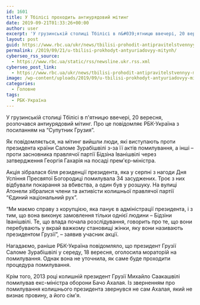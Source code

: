 ```yaml
---
id: 1601
title: У Тбілісі проходить антиурядовий мітинг
date: 2019-09-21T01:33:26+00:00
author: user
excerpt: 'У грузинській столиці Тбілісі в п&#039;ятницю ввечері, 20 вересня, розпочався антиурядовий мітинг. Про це повідомляє РБК-Україна з посиланням на "Супутник Грузия"....'
layout: post
guid: https://www.rbc.ua/ukr/news/tbilisi-prohodit-antipravitelstvennyy-miting-1569007330.html
permalink: /2019/09/21/u-tbilisi-prokhodyt-antyuriadovyy-mitynh/
cyberseo_rss_source:
  - https://www.rbc.ua/static/rss/newsline.ukr.rss.xml
cyberseo_post_link:
  - https://www.rbc.ua/ukr/news/tbilisi-prohodit-antipravitelstvennyy-miting-1569007330.html
image: /wp-content/uploads/2019/09/u-tbilisi-prokhodyt-antyuriadovyy-mitynh.jpg
categories:
  - Головне
tags:
  - РБК-Україна
---
```

У грузинській столиці Тбілісі в п'ятницю ввечері, 20 вересня, розпочався антиурядовий мітинг. Про це повідомляє РБК-Україна з посиланням на &#8220;Супутник Грузия&#8221;.

Як повідомляється, на мітинг вийшли люди, які виступають проти президента країни Саломе Зурабішвілі з-за її актів помилування, а інші &#8211; проти засновника правлячої партії Бідзіна Іванішвілі через затвердження Георгія Гахарія на посаді прем'єр-міністра.

Акція зібралася біля резиденції президента, яка у серпні з нагоди Дня Успіння Пресвятої Богородиці помилувала 34 засуджених. Троє з них відбували покарання за вбивства, а один був у розшуку. На вулиці Атонели зібралися члени та активісти колишньої правлячої партії &#8220;Єдиний національний рух&#8221;.

&#8220;Ми маємо справу з корупцією, яка панує в адміністрації президента, і з тим, що вона виконує замовлення тільки однієї людини &#8211; Бідзіни Іванішвілі. Те, що влада почала розслідування, говорить про те, що вони перебувають у вкрай важкому становищі жінки, яку вони називають президентом Грузії&#8221;, &#8211; заявив учасник акції.

Нагадаємо, раніше РБК-Україна повідомляло, що президент Грузії Саломе Зурабішвілі у середу, 18 вересня, оголосила мораторій на помилування. Однак вона не уточнила, як саме буде проходити процедура помилування.

Крім того, 2013 році колишній президент Грузії Михайло Саакашвілі помилував екс-міністра оборони Бачо Ахалая. Із зверненням про помилування колишнього президента звернувся не сам Ахалая, який не визнає провину, а його сім'я.